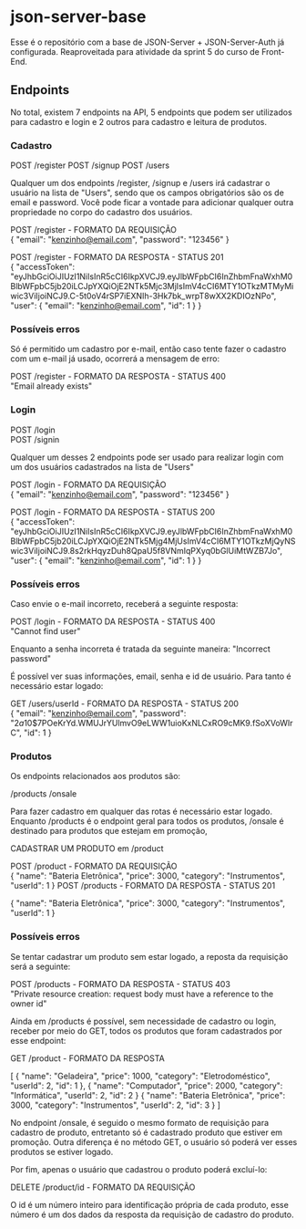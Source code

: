 # json-server-base

Esse é o repositório com a base de JSON-Server + JSON-Server-Auth já configurada. Reaproveitada para atividade da sprint 5 do curso de Front-End.

## Endpoints

No total, existem 7 endpoints na API, 5 endpoints que podem ser utilizados para cadastro e login e 2 outros para cadastro e leitura de produtos.

### Cadastro

POST /register
POST /signup
POST /users

Qualquer um dos endpoints /register, /signup e /users irá cadastrar o usuário na lista de "Users", sendo que os campos obrigatórios são os de email e password.
Você pode ficar a vontade para adicionar qualquer outra propriedade no corpo do cadastro dos usuários.

POST /register - FORMATO DA REQUISIÇÃO <br/>
{
"email": "kenzinho@email.com",
"password": "123456"
}

POST /register - FORMATO DA RESPOSTA - STATUS 201 <br/>
{
"accessToken": "eyJhbGciOiJIUzI1NiIsInR5cCI6IkpXVCJ9.eyJlbWFpbCI6InZhbmFnaWxhM0BlbWFpbC5jb20iLCJpYXQiOjE2NTk5Mjc3MjIsImV4cCI6MTY1OTkzMTMyMiwic3ViIjoiNCJ9.C-5t0oV4rSP7iEXNIh-3Hk7bk_wrpT8wXX2KDIOzNPo",
"user": {
"email": "kenzinho@email.com",
"id": 1
}
}

<h3>Possíveis erros</h3>
Só é permitido um cadastro por e-mail, então caso tente fazer o cadastro com um e-mail já usado, ocorrerá a mensagem de erro:

POST /register - FORMATO DA RESPOSTA - STATUS 400 <br/>
"Email already exists"

### Login

POST /login <br/>
POST /signin

Qualquer um desses 2 endpoints pode ser usado para realizar login com um dos usuários cadastrados na lista de "Users"

POST /login - FORMATO DA REQUISIÇÃO <br/>
{
"email": "kenzinho@email.com",
"password": "123456"
}

POST /login - FORMATO DA RESPOSTA - STATUS 200 <br/>
{
"accessToken": "eyJhbGciOiJIUzI1NiIsInR5cCI6IkpXVCJ9.eyJlbWFpbCI6InZhbmFnaWxhM0BlbWFpbC5jb20iLCJpYXQiOjE2NTk5Mjg4MjUsImV4cCI6MTY1OTkzMjQyNSwic3ViIjoiNCJ9.8s2rkHqyzDuh8QpaU5f8VNmIqPXyq0bGlUiMtWZB7Jo",
"user": {
"email": "kenzinho@email.com",
"id": 1
}
}

<h3>Possíveis erros</h3>
Caso envie o e-mail incorreto, receberá a seguinte resposta:

POST /login - FORMATO DA RESPOSTA - STATUS 400 <br/>
"Cannot find user"

Enquanto a senha incorreta é tratada da seguinte maneira:
"Incorrect password"

É possível ver suas informações, email, senha e id de usuário. Para tanto é necessário estar logado:

GET /users/userId - FORMATO DA RESPOSTA - STATUS 200 <br/>
{
"email": "kenzinho@email.com",
"password": "$2a$10$7POeKrYd.WMUJrYUlmvO9eLWW1uioKxNLCxRO9cMK9.fSoXVoWIrC",
"id": 1
}

### Produtos

Os endpoints relacionados aos produtos são:

/products
/onsale

Para fazer cadastro em qualquer das rotas é necessário estar logado.
Enquanto /products é o endpoint geral para todos os produtos, /onsale é destinado para produtos que estejam em promoção,

CADASTRAR UM PRODUTO em /product

POST /product - FORMATO DA REQUISIÇÃO <br/>
{
"name": "Bateria Eletrônica",
"price": 3000,
"category": "Instrumentos",
"userId": 1
}
POST /products - FORMATO DA RESPOSTA - STATUS 201 <br/>

{
"name": "Bateria Eletrônica",
"price": 3000,
"category": "Instrumentos",
"userId": 1
}

<h3>Possíveis erros</h3>
Se tentar cadastrar um produto sem estar logado, a reposta da requisição será a seguinte:

POST /products - FORMATO DA RESPOSTA - STATUS 403 <br/>
"Private resource creation: request body must have a reference to the owner id"

Ainda em /products é possível, sem necessidade de cadastro ou login, receber por meio do GET, todos os produtos que foram cadastrados por esse endpoint:

GET /product - FORMATO DA RESPOSTA <br/>

[
{
"name": "Geladeira",
"price": 1000,
"category": "Eletrodoméstico",
"userId": 2,
"id": 1
},
{
"name": "Computador",
"price": 2000,
"category": "Informática",
"userId": 2,
"id": 2
}
{
"name": "Bateria Eletrônica",
"price": 3000,
"category": "Instrumentos",
"userId": 2,
"id": 3
}
]

No endpoint /onsale, é seguido o mesmo formato de requisição para cadastro de produto, entretanto só é cadastrado produto que estiver em promoção. Outra diferença é no método GET, o usuário só poderá ver esses produtos se estiver logado.

Por fim, apenas o usuário que cadastrou o produto poderá excluí-lo:

DELETE /product/id - FORMATO DA REQUISIÇÃO <br/>

O id é um número inteiro para identificação própria de cada produto, esse número é um dos dados da resposta da requisição de cadastro do produto.
